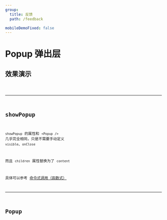 ```yaml
---
group:
  title: 反馈
  path: /feedback

mobileDemoFixed: false
---
```


# Popup 弹出层 <ImportCost name="Popup" />

## 效果演示

## <code src="./demos/demo1/index.tsx" />

---

## showPopup

`showPopup` 的属性和 `<Popup />` 几乎完全相同，只是不需要手动定义 `visible`、`onClose`

而且 `children` 属性替换为了 `content`

具体可以参考 [命令式调用（函数式）](/#/exports/feedback/api-method-call)

---

## Popup

<API identifier="Popup" hideTitle src="./type.tsx" exports='["default"]'></API>
